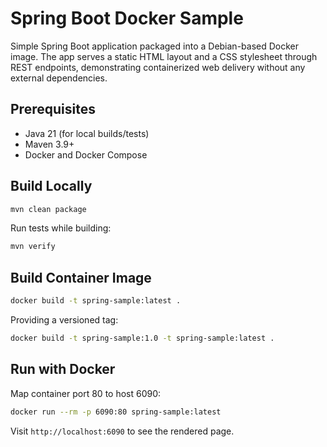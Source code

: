 # Spring Boot Docker Sample

Simple Spring Boot application packaged into a Debian-based Docker image. The app serves a static HTML layout and a CSS stylesheet through REST endpoints, demonstrating containerized web delivery without any external dependencies.

## Prerequisites

- Java 21 (for local builds/tests)
- Maven 3.9+
- Docker and Docker Compose

## Build Locally

```sh
mvn clean package
```

Run tests while building:

```sh
mvn verify
```

## Build Container Image

```sh
docker build -t spring-sample:latest .
```

Providing a versioned tag:

```sh
docker build -t spring-sample:1.0 -t spring-sample:latest .
```

## Run with Docker

Map container port 80 to host 6090:

```sh
docker run --rm -p 6090:80 spring-sample:latest
```

Visit `http://localhost:6090` to see the rendered page.

